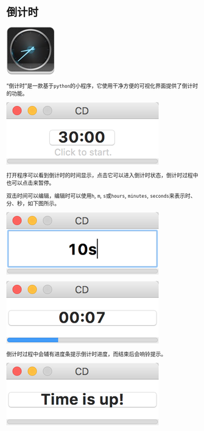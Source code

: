 # 倒计时

![COVER](IMGcountdown/countdown.jpg)

“倒计时”是一款基于`python`的小程序，它使用干净方便的可视化界面提供了倒计时的功能。

![Snipaste_2018-09-08_12-27-39](IMGcountdown/Snipaste_2018-09-08_12-27-39.png)

打开程序可以看到倒计时的时间显示，点击它可以进入倒计时状态，倒计时过程中也可以点击来暂停。

双击时间可以编辑，编辑时可以使用`h`, `m`, `s`或`hours`, `minutes`, `seconds`来表示时、分、秒，如下图所示。

![Snipaste_2018-09-08_12-28-23](IMGcountdown/Snipaste_2018-09-08_12-28-23.png)

![Snipaste_2018-09-08_12-28-45](IMGcountdown/Snipaste_2018-09-08_12-28-45.png)

倒计时过程中会辅有进度条提示倒计时进度，而结束后会响铃提示。

![Snipaste_2018-09-08_12-29-02](IMGcountdown/Snipaste_2018-09-08_12-29-02.png)

